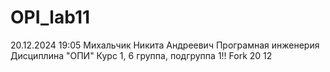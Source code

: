 # OPI_lab11
20.12.2024 19:05
Михальчик 
Никита
Андреевич
Програмная инженерия
Дисциплина "ОПИ" 
Курс 1, 6 группа, подгруппа 1!!
Fork 20 12
